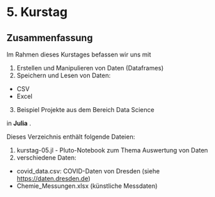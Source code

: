 # 5. Kurstag 

## Zusammenfassung

Im Rahmen dieses Kurstages befassen wir uns mit

1. Erstellen und Manipulieren von Daten (Dataframes)
2. Speichern und Lesen von Daten:
  - CSV
  - Excel
3. Beispiel Projekte aus dem Bereich Data Science
   
in __Julia__ .

Dieses Verzeichnis enthält folgende Dateien:

1. kurstag-05.jl - Pluto-Notebook zum Thema Auswertung von Daten
2. verschiedene Daten:
  - covid_data.csv: COVID-Daten von Dresden (siehe https://daten.dresden.de)
  - Chemie_Messungen.xlsx (künstliche Messdaten)
